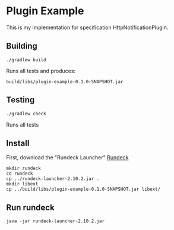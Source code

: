 # Plugin Example

This is my implementation for specification HttpNotificationPlugin.

## Building

    ./gradlew build

Runs all tests and produces:

	build/libs/plugin-example-0.1.0-SNAPSHOT.jar

## Testing

    ./gradlew check

Runs all tests

## Install

First, download the "Rundeck Launcher" [Rundeck](http://rundeck.org/downloads.html)

    mkdir rundeck
    cd rundeck
    cp ../rundeck-launcher-2.10.2.jar .
    mkdir libext
    cp ../build/libs/plugin-example-0.1.0-SNAPSHOT.jar libext/

## Run rundeck

    java -jar rundeck-launcher-2.10.2.jar

